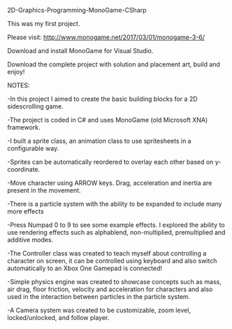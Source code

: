 2D-Graphics-Programming-MonoGame-CSharp

This was my first project.

Please visit: http://www.monogame.net/2017/03/01/monogame-3-6/

Download and install MonoGame for Visual Studio.

Download the complete project with solution and placement art, build and enjoy!


NOTES:

-In this project I aimed to create the basic building blocks for a 2D sidescrolling game.

-The project is coded in C# and uses MonoGame (old Microsoft XNA) framework.

-I built a sprite class, an animation class to use spritesheets in a configurable way.

-Sprites can be automatically reordered to overlay each other based on y-coordinate.

-Move character using ARROW keys. Drag, acceleration and inertia are present in the movement.

-There is a particle system with the ability to be expanded to include many more effects

-Press Numpad 0 to 9 to see some example effects. I explored the ability to use rendering effects such as alphablend, non-multiplied, premultiplied and additive modes.

-The Controller class was created to teach myself about controlling a character on screen, it can be controlled using keyboard and also switch automatically to an Xbox One Gamepad is connected!

-Simple physics engine was created to showcase concepts such as mass, air drag, floor friction, velocity and acceleration for characters and also used in the interaction between particles in the particle system.

-A Camera system was created to be customizable, zoom level, locked/unlocked, and follow player.
